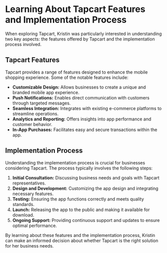 # Learning About Tapcart Features and Implementation Process

When exploring Tapcart, Kristin was particularly interested in understanding two key aspects: the features offered by Tapcart and the implementation process involved.

## Tapcart Features

Tapcart provides a range of features designed to enhance the mobile shopping experience. Some of the notable features include:

- **Customizable Design:** Allows businesses to create a unique and branded mobile app experience.
- **Push Notifications:** Enables direct communication with customers through targeted messages.
- **Seamless Integration:** Integrates with existing e-commerce platforms to streamline operations.
- **Analytics and Reporting:** Offers insights into app performance and customer behavior.
- **In-App Purchases:** Facilitates easy and secure transactions within the app.

## Implementation Process

Understanding the implementation process is crucial for businesses considering Tapcart. The process typically involves the following steps:

1. **Initial Consultation:** Discussing business needs and goals with Tapcart representatives.
2. **Design and Development:** Customizing the app design and integrating necessary features.
3. **Testing:** Ensuring the app functions correctly and meets quality standards.
4. **Launch:** Releasing the app to the public and making it available for download.
5. **Ongoing Support:** Providing continuous support and updates to ensure optimal performance.

By learning about these features and the implementation process, Kristin can make an informed decision about whether Tapcart is the right solution for her business needs.